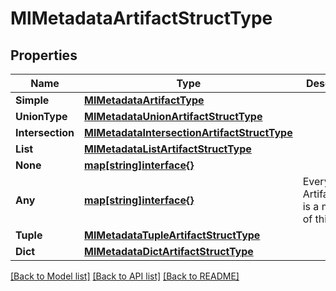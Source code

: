 # MlMetadataArtifactStructType

## Properties

Name | Type | Description | Notes
------------ | ------------- | ------------- | -------------
**Simple** | [**MlMetadataArtifactType**](ml_metadataArtifactType.md) |  | [optional] 
**UnionType** | [**MlMetadataUnionArtifactStructType**](ml_metadataUnionArtifactStructType.md) |  | [optional] 
**Intersection** | [**MlMetadataIntersectionArtifactStructType**](ml_metadataIntersectionArtifactStructType.md) |  | [optional] 
**List** | [**MlMetadataListArtifactStructType**](ml_metadataListArtifactStructType.md) |  | [optional] 
**None** | [**map[string]interface{}**](.md) |  | [optional] 
**Any** | [**map[string]interface{}**](.md) | Every ArtifactStruct is a member of this type. | [optional] 
**Tuple** | [**MlMetadataTupleArtifactStructType**](ml_metadataTupleArtifactStructType.md) |  | [optional] 
**Dict** | [**MlMetadataDictArtifactStructType**](ml_metadataDictArtifactStructType.md) |  | [optional] 

[[Back to Model list]](../README.md#documentation-for-models) [[Back to API list]](../README.md#documentation-for-api-endpoints) [[Back to README]](../README.md)


